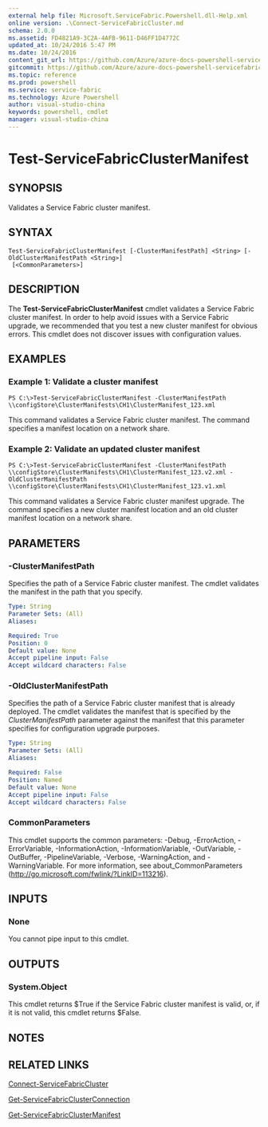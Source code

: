 ```yaml
---
external help file: Microsoft.ServiceFabric.Powershell.dll-Help.xml
online version: .\Connect-ServiceFabricCluster.md
schema: 2.0.0
ms.assetid: FD4821A9-3C2A-4AFB-9611-D46FF1D4772C
updated_at: 10/24/2016 5:47 PM
ms.date: 10/24/2016
content_git_url: https://github.com/Azure/azure-docs-powershell-servicefabric/blob/master/Service-Fabric-cmdlets/ServiceFabric/vlatest/Test-ServiceFabricClusterManifest.md
gitcommit: https://github.com/Azure/azure-docs-powershell-servicefabric/blob/9f1d8af76684a984727546ed80c60dff01969382/Service-Fabric-cmdlets/ServiceFabric/vlatest/Test-ServiceFabricClusterManifest.md
ms.topic: reference
ms.prod: powershell
ms.service: service-fabric
ms.technology: Azure Powershell
author: visual-studio-china
keywords: powershell, cmdlet
manager: visual-studio-china
---
```


# Test-ServiceFabricClusterManifest

## SYNOPSIS
Validates a Service Fabric cluster manifest.

## SYNTAX

```
Test-ServiceFabricClusterManifest [-ClusterManifestPath] <String> [-OldClusterManifestPath <String>]
 [<CommonParameters>]
```

## DESCRIPTION
The **Test-ServiceFabricClusterManifest** cmdlet validates a Service Fabric cluster manifest.
In order to help avoid issues with a Service Fabric upgrade, we recommended that you test a new cluster manifest for obvious errors.
This cmdlet does not discover issues with configuration values.

## EXAMPLES

### Example 1: Validate a cluster manifest
```
PS C:\>Test-ServiceFabricClusterManifest -ClusterManifestPath \\configStore\ClusterManifests\CH1\ClusterManifest_123.xml
```

This command validates a Service Fabric cluster manifest.
The command specifies a manifest location on a network share.

### Example 2: Validate an updated cluster manifest
```
PS C:\>Test-ServiceFabricClusterManifest -ClusterManifestPath \\configStore\ClusterManifests\CH1\ClusterManifest_123.v2.xml -OldClusterManifestPath \\configStore\ClusterManifests\CH1\ClusterManifest_123.v1.xml
```

This command validates a Service Fabric cluster manifest upgrade.
The command specifies a new cluster manifest location and an old cluster manifest location on a network share.

## PARAMETERS

### -ClusterManifestPath
Specifies the path of a Service Fabric cluster manifest.
The cmdlet validates the manifest in the path that you specify.

```yaml
Type: String
Parameter Sets: (All)
Aliases: 

Required: True
Position: 0
Default value: None
Accept pipeline input: False
Accept wildcard characters: False
```

### -OldClusterManifestPath
Specifies the path of a Service Fabric cluster manifest that is already deployed.
The cmdlet validates the manifest that is specified by the *ClusterManifestPath* parameter against the manifest that this parameter specifies for configuration upgrade purposes.

```yaml
Type: String
Parameter Sets: (All)
Aliases: 

Required: False
Position: Named
Default value: None
Accept pipeline input: False
Accept wildcard characters: False
```

### CommonParameters
This cmdlet supports the common parameters: -Debug, -ErrorAction, -ErrorVariable, -InformationAction, -InformationVariable, -OutVariable, -OutBuffer, -PipelineVariable, -Verbose, -WarningAction, and -WarningVariable. For more information, see about_CommonParameters (http://go.microsoft.com/fwlink/?LinkID=113216).

## INPUTS

### None
You cannot pipe input to this cmdlet.

## OUTPUTS

### System.Object
This cmdlet returns $True if the Service Fabric cluster manifest is valid, or, if it is not valid, this cmdlet returns $False.

## NOTES

## RELATED LINKS

[Connect-ServiceFabricCluster](.\Connect-ServiceFabricCluster.md)

[Get-ServiceFabricClusterConnection](.\Get-ServiceFabricClusterConnection.md)

[Get-ServiceFabricClusterManifest](.\Get-ServiceFabricClusterManifest.md)


